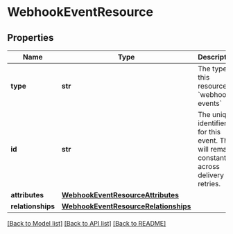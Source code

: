 # WebhookEventResource

## Properties
Name | Type | Description | Notes
------------ | ------------- | ------------- | -------------
**type** | **str** | The type of this resource: &#x60;webhook-events&#x60; | 
**id** | **str** | The unique identifier for this event. This will remain constant across delivery retries.  | 
**attributes** | [**WebhookEventResourceAttributes**](WebhookEventResourceAttributes.md) |  | 
**relationships** | [**WebhookEventResourceRelationships**](WebhookEventResourceRelationships.md) |  | 

[[Back to Model list]](../README.md#documentation-for-models) [[Back to API list]](../README.md#documentation-for-api-endpoints) [[Back to README]](../README.md)

